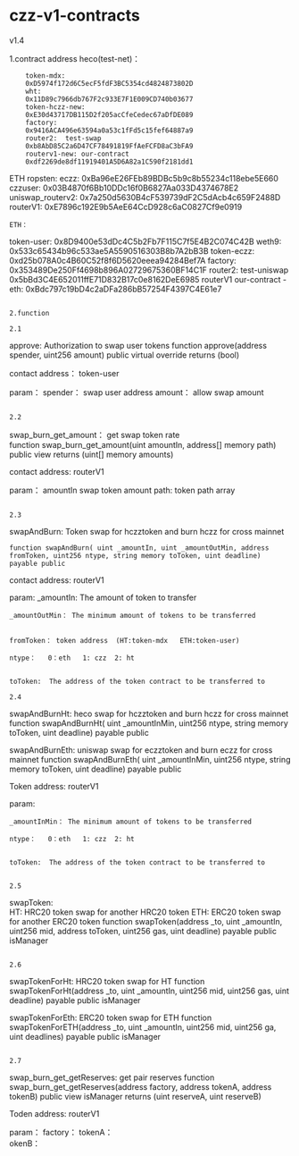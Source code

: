 # czz-v1-contracts

v1.4

1.contract address
heco(test-net)：
```
    token-mdx:
    0xD5974f172d6C5ecF5fdF3BC5354cd4824873802D
    wht:
    0x11D89c7966db767F2c933E7F1E009CD740b03677
    token-hczz-new:
    0xE30d43717DB115D2f205acCfeCedec67aDfDE089
    factory:
    0x9416ACA496e63594a0a53c1fFd5c15fef64887a9
    router2:  test-swap
    0xb8AbD85C2a6D47CF78491819FfAeFCFD8aC3bFA9
    routerv1-new: our-contract
    0xdf2269de8df11919401A5D6A82a1C590f2181dd1
```

ETH ropsten:
eczz:
0xBa96eE26FEb89BDBc5b9c8b55234c118ebe5E660
czzuser:
0x03B4870f6Bb10DDc16f0B6827Aa033D4374678E2
uniswap_routerv2:
0x7a250d5630B4cF539739dF2C5dAcb4c659F2488D
routerV1:
0xE7896c192E9b5AeE64CcD928c6aC0827Cf9e0919

```
ETH：
```
token-user:
0x8D9400e53dDc4C5b2Fb7F115C7f5E4B2C074C42B
weth9:
0x533c65434b96c533ae5A5590516303B8b7A2bB3B
token-eczz:
0xd25b078A0c4B60C52f8f6D5620eeea94284Bef7A
factory:
0x353489De250Ff4698b896A02729675360BF14C1F
router2: test-uniswap
0x5bBd3C4E652011ffE71D832B17c0e8162DeE6985
routerV1 our-contract - eth:
0xBdc797c19bD4c2aDFa286bB57254F4397C4E61e7
```

2.function

2.1
```
approve:     Authorization to swap user tokens
	function approve(address spender, uint256 amount) public virtual override returns (bool) 
	
contact address：
	token-user
	
param：
	spender： swap user address
	amount： allow swap amount
```

2.2
```
swap_burn_get_amount：  get swap token rate  
	 function swap_burn_get_amount(uint amountIn, address[] memory path) public view returns (uint[] memory amounts)
	 
contact address:
	routerV1

param：
	amountIn  swap token amount
	path:	  token path array
```

2.3
```
swapAndBurn:  Token swap for hczztoken and burn hczz for cross mainnet

	function swapAndBurn( uint _amountIn, uint _amountOutMin, address fromToken, uint256 ntype, string memory toToken, uint deadline) payable public
	
contact address:
	routerV1

param:
	_amountIn: The amount of token to transfer
	
	_amountOutMin： The minimum amount of tokens to be transferred
	
	
	fromToken： token address  (HT:token-mdx   ETH:token-user)
	
	ntype：   0：eth   1: czz  2: ht
	
	
	toToken:  The address of the token contract to be transferred to
```	
2.4
```
swapAndBurnHt:  heco swap for hczztoken and burn hczz for cross mainnet
	function swapAndBurnHt( uint _amountInMin, uint256 ntype, string memory toToken, uint deadline) payable public

swapAndBurnEth: uniswap swap for eczztoken and burn eczz for cross mainnet
	function swapAndBurnEth( uint _amountInMin, uint256 ntype, string memory toToken, uint deadline) payable public


Token address:
	routerV1

param:
	
	_amountInMin： The minimum amount of tokens to be transferred
	
	ntype：   0：eth   1: czz  2: ht
	
	
	toToken:  The address of the token contract to be transferred to
```

2.5
```
swapToken:   
HT: HRC20 token swap for another HRC20 token 
ETH: ERC20 token swap for another ERC20 token 
	function swapToken(address _to, uint _amountIn, uint256 mid, address toToken, uint256 gas, uint deadline) payable public isManager
```

2.6
```
swapTokenForHt:  HRC20 token swap for HT 
	function swapTokenForHt(address _to, uint _amountIn, uint256 mid, uint256 gas, uint deadline) payable public isManager 
	
swapTokenForEth:  ERC20 token swap for ETH 
	function swapTokenForETH(address _to, uint _amountIn, uint256 mid, uint256 ga, uint deadlines) payable public isManager
```

2.7
```
swap_burn_get_getReserves: get pair reserves
	function swap_burn_get_getReserves(address factory, address tokenA, address tokenB) public view isManager returns (uint reserveA, uint reserveB)

Toden address:
	routerV1

param：
	factory： 
	tokenA：  
	okenB：   
```